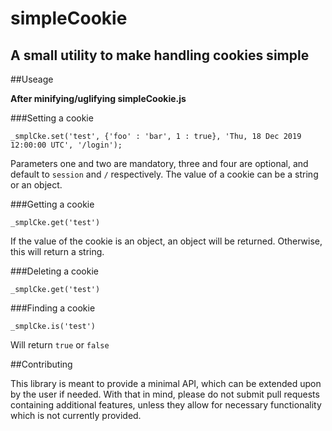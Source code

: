 # simpleCookie
A small utility to make handling cookies simple
-----------------------------------------------

##Useage

**After minifying/uglifying simpleCookie.js**

###Setting a cookie

`_smplCke.set('test', {'foo' : 'bar', 1 : true}, 'Thu, 18 Dec 2019 12:00:00 UTC', '/login');`

Parameters one and two are mandatory, three and four are optional, and default to `session` and `/` respectively. The value of a cookie can be a string or an object.

###Getting a cookie

`_smplCke.get('test')`

If the value of the cookie is an object, an object will be returned. Otherwise, this will return a string.

###Deleting a cookie

`_smplCke.get('test')`

###Finding a cookie

`_smplCke.is('test')`

Will return `true` or `false`

##Contributing

This library is meant to provide a minimal API, which can be extended upon by the user if needed. With that in mind, please do not submit pull requests containing additional features, unless they allow for necessary functionality which is not currently provided.